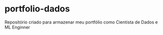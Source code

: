 # portfolio-dados
Repositório criado para armazenar meu portfólio como Cientista de Dados e ML Enginner
